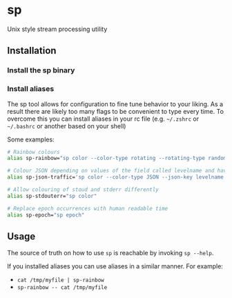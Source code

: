 # sp

 Unix style stream processing utility

## Installation

### Install the sp binary

### Install aliases

The sp tool allows for configuration to fine tune behavior to your liking. As a result there are likely too many flags to be convenient to type every time. To overcome this you can install aliases in your rc file (e.g. `~/.zshrc` or `~/.bashrc` or another based on your shell)

Some examples:

```bash
# Rainbow colours
alias sp-rainbow="sp color --color-type rotating --rotating-type random --stride-length 15-25"

# Colour JSON depending on values of the field called levelname and have alternating colours if subsequent lines match
alias sp-json-traffic='sp color --color-type JSON --json-key levelname --colors INFO.0.255.0,INFO.0.155.0,WARNING.255.128.0,WARNING.155.128.0,ERROR.255.0.0,ERROR.155.0.0'

# Allow colouring of stoud and stderr differently
alias sp-stdouterr="sp color"

# Replace epoch occurrences with human readable time
alias sp-epoch="sp epoch"
```

## Usage

The source of truth on how to use `sp` is reachable by invoking `sp --help`.

If you installed aliases you can use aliases in a similar manner. For example:
- `cat /tmp/myfile | sp-rainbow`
- `sp-rainbow -- cat /tmp/myfile`
